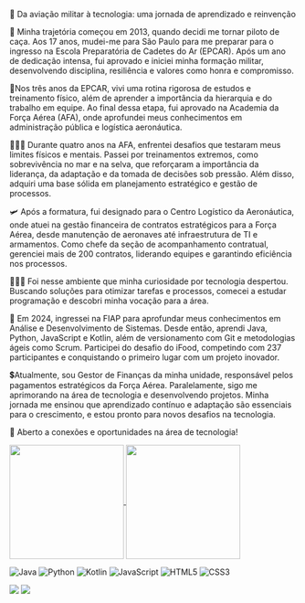 🛫 Da aviação militar à tecnologia: uma jornada de aprendizado e reinvenção

🎒 Minha trajetória começou em 2013, quando decidi me tornar piloto de caça. Aos 17 anos, mudei-me para São Paulo para me preparar para o ingresso na Escola Preparatória de Cadetes do Ar (EPCAR). Após um ano de dedicação intensa, fui aprovado e iniciei minha formação militar, desenvolvendo disciplina, resiliência e valores como honra e compromisso.

🎒Nos três anos da EPCAR, vivi uma rotina rigorosa de estudos e treinamento físico, além de aprender a importância da hierarquia e do trabalho em equipe. Ao final dessa etapa, fui aprovado na Academia da Força Aérea (AFA), onde aprofundei meus conhecimentos em administração pública e logística aeronáutica.

👨🏻‍🎓 Durante quatro anos na AFA, enfrentei desafios que testaram meus limites físicos e mentais. Passei por treinamentos extremos, como sobrevivência no mar e na selva, que reforçaram a importância da liderança, da adaptação e da tomada de decisões sob pressão. Além disso, adquiri uma base sólida em planejamento estratégico e gestão de processos.

🛩️ Após a formatura, fui designado para o Centro Logístico da Aeronáutica, onde atuei na gestão financeira de contratos estratégicos para a Força Aérea, desde manutenção de aeronaves até infraestrutura de TI e armamentos. Como chefe da seção de acompanhamento contratual, gerenciei mais de 200 contratos, liderando equipes e garantindo eficiência nos processos.

👨🏻‍💻 Foi nesse ambiente que minha curiosidade por tecnologia despertou. Buscando soluções para otimizar tarefas e processos, comecei a estudar programação e descobri minha vocação para a área.

🎒 Em 2024, ingressei na FIAP para aprofundar meus conhecimentos em Análise e Desenvolvimento de Sistemas. Desde então, aprendi Java, Python, JavaScript e Kotlin, além de versionamento com Git e metodologias ágeis como Scrum. Participei do desafio do iFood, competindo com 237 participantes e conquistando o primeiro lugar com um projeto inovador.

💲Atualmente, sou Gestor de Finanças da minha unidade, responsável pelos pagamentos estratégicos da Força Aérea. Paralelamente, sigo me aprimorando na área de tecnologia e desenvolvendo projetos. Minha jornada me ensinou que aprendizado contínuo e adaptação são essenciais para o crescimento, e estou pronto para novos desafios na tecnologia.

🚀 Aberto a conexões e oportunidades na área de tecnologia!


<div>
  <a href="https://github.com/anuraghazra/github-readme-stats">
    <img height=200 align="center" src="https://github-readme-stats.vercel.app/api?username=JoaoPedroFazzolo&hide_rank=true&theme=dark" />
  </a>
  <a href="https://github.com/anuraghazra/convoychat">
    <img height=200 align="center" src="https://github-readme-stats.vercel.app/api/top-langs?username=JoaoPedroFazzolo&layout=compact&langs_count=8&card_width=320&hide=TeX&theme=dark" />
  </a>
</div>


  ![Java](https://img.shields.io/badge/java-%23ED8B00.svg?style=for-the-badge&logo=openjdk&logoColor=white)
  ![Python](https://img.shields.io/badge/python-3670A0?style=for-the-badge&logo=python&logoColor=ffdd54)
  ![Kotlin](https://img.shields.io/badge/kotlin-%237F52FF.svg?style=for-the-badge&logo=kotlin&logoColor=white)
  ![JavaScript](https://img.shields.io/badge/javascript-%23323330.svg?style=for-the-badge&logo=javascript&logoColor=%23F7DF1E)
  ![HTML5](https://img.shields.io/badge/html5-%23E34F26.svg?style=for-the-badge&logo=html5&logoColor=white)
  ![CSS3](https://img.shields.io/badge/css3-%231572B6.svg?style=for-the-badge&logo=css3&logoColor=white)


<div>
  <a href="https://www.linkedin.com/in/joao-fazzolo" target-"_blank"><img src="https://img.shields.io/badge/linkedin-%230077B5.svg?style=for-the-badge&logo=linkedin&logoColor=white" target-"_blank"></a>
  <a href="admfazzolo@gmail.com" target-"_blank"><img src="https://img.shields.io/badge/Gmail-D14836?style=for-the-badge&logo=gmail&logoColor=white" target-"_blank"></a>
</div>

